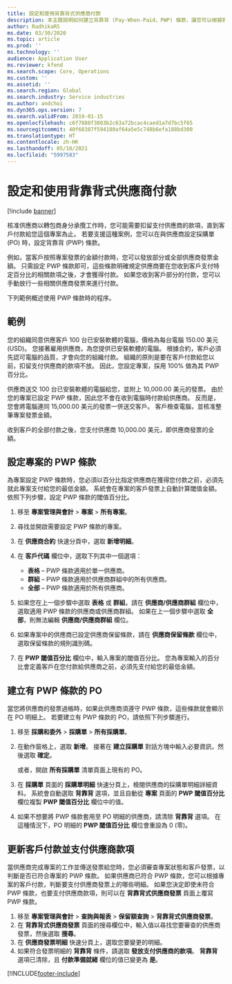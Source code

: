 ```yaml
---
title: 設定和使用背靠背式供應商付款
description: 本主題說明如何建立背靠背 (Pay-When-Paid，PWP) 條款，讓您可以根據客戶付款，發放部分支付供應商的款項。
author: RadhikaRS
ms.date: 03/30/2020
ms.topic: article
ms.prod: ''
ms.technology: ''
audience: Application User
ms.reviewer: kfend
ms.search.scope: Core, Operations
ms.custom: ''
ms.assetid: ''
ms.search.region: Global
ms.search.industry: Service industries
ms.author: andchoi
ms.dyn365.ops.version: 7
ms.search.validFrom: 2019-01-15
ms.openlocfilehash: c6f7888f3803b2c83a72bcac4caed1a7d7bc5f65
ms.sourcegitcommit: 40f68387f594180af64a5e5c748b6efa188bd300
ms.translationtype: HT
ms.contentlocale: zh-HK
ms.lasthandoff: 05/10/2021
ms.locfileid: "5997583"
---
```

# <a name="set-up-and-use-pay-when-paid-vendor-payments"></a>設定和使用背靠背式供應商付款

[!include [banner](../includes/banner.md)]

核准供應商以轉包商身分承攬工作時，您可能需要扣留支付供應商的款項，直到客戶付款給您這個專案為止。 若要支援這種案例，您可以在與供應商設定採購單 (PO) 時，設定背靠背 (PWP) 條款。

例如，當客戶按照專案發票的金額付款時，您可以發放部分或全部供應商發票金額。 只需設定 PWP 條款即可，這些條款明確規定供應商要在您收到客戶支付特定百分比的相關款項之後，才會獲得付款。 如果您收到客戶部分的付款，您可以手動放行一些相關供應商發票來進行付款。

下列範例概述使用 PWP 條款時的程序。

## <a name="example"></a>範例

您的組織同意供應客戶 100 台已安裝軟體的電腦，價格為每台電腦 150.00 美元 (USD)。 您接著雇用供應商，為您提供已安裝軟體的電腦。 根據合約，客戶必須先認可電腦的品質，才會向您的組織付款。 組織的原則是要在客戶付款給您以前，扣留支付供應商的款項不放。 因此，您設定專案，採用 100% 做為其 PWP 百分比。

供應商送交 100 台已安裝軟體的電腦給您，並附上 10,000.00 美元的發票。 由於您的專案已設定 PWP 條款，因此您不會在收到電腦時付款給供應商。 反而是，您會將電腦連同 15,000.00 美元的發票一併送交客戶。 客戶檢查電腦，並核准整筆專案發票金額。

收到客戶的全部付款之後，您支付供應商 10,000.00 美元，即供應商發票的全額。

## <a name="set-up-pwp-terms-for-a-project"></a>設定專案的 PWP 條款

為專案設定 PWP 條款時，您必須以百分比指定供應商在獲得您付款之前，必須先就此專案支付給您的最低金額。 系統會在專案的客戶發票上自動計算閾值金額。 依照下列步驟，設定 PWP 條款的閾值百分比。

1. 移至 **專案管理與會計** \> **專案** \> **所有專案**。
2. 尋找並開啟需要設定 PWP 條款的專案。
3. 在 **供應商合約** 快速分頁中，選取 **新增明細**。
3. 在 **客戶代碼** 欄位中，選取下列其中一個選項：

    - **表格** – PWP 條款適用於單一供應商。
    - **群組** – PWP 條款適用於供應商群組中的所有供應商。
    - **全部** – PWP 條款適用於所有供應商。

4. 如果您在上一個步驟中選取 **表格** 或 **群組**，請在 **供應商/供應商群組** 欄位中，選取適用 PWP 條款的供應商或供應商群組。 如果在上一個步驟中選取 **全部**，則無法編輯 **供應商/供應商群組** 欄位。
5. 如果專案中的供應商已設定供應商保留條款，請在 **供應商保留條款** 欄位中，選取保留條款的規則識別碼。
6. 在 **PWP 閾值百分比** 欄位中，輸入專案的閾值百分比。 您為專案輸入的百分比會定義客戶在您付款給供應商之前，必須先支付給您的最低金額。

## <a name="create-a-po-that-has-pwp-terms"></a>建立有 PWP 條款的 PO

當您將供應商的發票過帳時，如果此供應商須遵守 PWP 條款，這些條款就會顯示在 PO 明細上。 若要建立有 PWP 條款的 PO，請依照下列步驟進行。

1. 移至 **採購和委外** \> **採購單** \> **所有採購單**。
2. 在動作窗格上，選取 **新增**。 接著在 **建立採購單** 對話方塊中輸入必要資訊，然後選取 **確定**。

    或者，開啟 **所有採購單** 清單頁面上現有的 PO。

4. 在 **採購單** 頁面的 **採購單明細** 快速分頁上，檢閱供應商的採購單明細詳細資料。 系統會自動選取 **背靠背** 選項，並且自動從 **專案** 頁面的 **PWP 閾值百分比** 欄位複製 **PWP 閾值百分比** 欄位中的值。
6. 如果不想要將 PWP 條款套用至 PO 明細的供應商，請清除 **背靠背** 選項。 在這種情況下，PO 明細的 **PWP 閾值百分比** 欄位會重設為 0 (零)。

## <a name="update-a-customer-payment-and-pay-the-vendor"></a>更新客戶付款並支付供應商款項

當供應商完成專案的工作並傳送發票給您時，您必須審查專案狀態和客戶發票，以判斷是否已符合專案的 PWP 條款。 如果供應商已符合 PWP 條款，您可以根據專案的客戶付款，判斷要支付供應商發票上的哪些明細。 如果您決定即使未符合 PWP 條款，也要支付供應商款項，則可以在 **背靠背式供應商發票** 頁面上覆寫 PWP 條款。

1. 移至 **專案管理與會計** \> **查詢與報表** \> **保留額查詢** \> **背靠背式供應商發票**。
2. 在 **背靠背式供應商發票** 頁面的搜尋欄位中，輸入值以尋找您要審查的供應商發票，然後選取 **搜尋**。
3. 在 **供應商發票明細** 快速分頁上，選取您要變更的明細。
4. 如果符合發票明細的 **背靠背** 條件，請選取 **發放支付供應商的款項**。 **背靠背** 選項已清除，且 **付款準備就緒** 欄位的值已變更為 **是**。


[!INCLUDE[footer-include](../includes/footer-banner.md)]